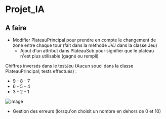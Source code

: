 # Projet_IA

## A faire

- Modifier PlateauPrincipal pour prendre en compte le changement de zone entre chaque tour (fait dans la méthode JVJ dans la classe Jeu)
   - Ajout d'un attribut dans PlateauSub pour signifier que le plateau n'est plus utilisable (gagné ou rempli) 

Chiffres inversés dans le testJeu (Aucun souci dans la classe PlateauPrincipal; tests effectués) :
- 9 - 8 - 7
- 6 - 5 - 4
- 3 - 2 - 1
                  
                  
![image](https://user-images.githubusercontent.com/72400479/118023431-d44bcd00-b35d-11eb-8c6f-b7c398395662.png)

- Gestion des erreurs (lorsqu'on choisit un nombre en dehors de 0 et 10)
